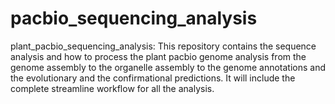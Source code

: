 # pacbio_sequencing_analysis
plant_pacbio_sequencing_analysis: This repository contains the sequence analysis and how to process the plant pacbio genome analysis from the genome assembly to the organelle assembly to the genome annotations and the evolutionary and the confirmational predictions. It will include the complete streamline workflow for all the analysis. 
